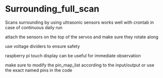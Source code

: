 # Surrounding_full_scan
Scans surrounding by using ultrasonic sensors 
works well with crontab in case of continuous daily run

attach the sensors on the top of the servos and make sure they rotate along

use voltage dividers to ensure safety 

raspberry pi touch display can be useful for immediate observation

make sure to modify the pin_map_list according to the input/output or use the exact named pins in the code
